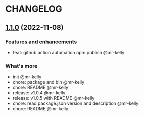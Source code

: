 
# CHANGELOG


## [1.1.0](https://github.com/apitable/github-changelog-builder/releases/tag/v1.1.0) (2022-11-08)


### Features and enhancements

* feat: github action automation npm publish @mr-kelly 

### What's more

* init @mr-kelly 
* chore: package and bin @mr-kelly 
* chore: README @mr-kelly 
* release: v1.0.4 @mr-kelly 
* release: v1.0.5 with README @mr-kelly 
* chore: read package.json version and description @mr-kelly 
* chore: README @mr-kelly 
